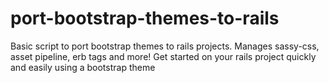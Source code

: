 # port-bootstrap-themes-to-rails
Basic script to port bootstrap themes to rails projects. Manages sassy-css, asset pipeline, erb tags and more! Get started on your rails project quickly and easily using a bootstrap theme

